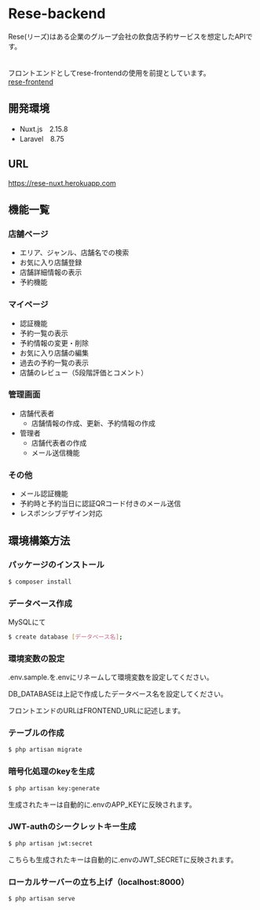 # Rese-backend
Rese(リーズ)はある企業のグループ会社の飲食店予約サービスを想定したAPIです。
<br>
<br>
<br>
フロントエンドとしてrese-frontendの使用を前提としています。
<br>
[rese-frontend](https://github.com/mayu6v0/rese-frontend.git)

## 開発環境
* Nuxt.js　2.15.8
* Laravel　8.75

## URL
<https://rese-nuxt.herokuapp.com>


## 機能一覧
### 店舗ページ
  * エリア、ジャンル、店舗名での検索
  * お気に入り店舗登録
  * 店舗詳細情報の表示
  * 予約機能

### マイページ
  * 認証機能
  * 予約一覧の表示
  * 予約情報の変更・削除
  * お気に入り店舗の編集
  * 過去の予約一覧の表示
  * 店舗のレビュー（5段階評価とコメント）

### 管理画面
  * 店舗代表者
    * 店舗情報の作成、更新、予約情報の作成
  * 管理者
    * 店舗代表者の作成
    * メール送信機能

### その他
  * メール認証機能
  * 予約時と予約当日に認証QRコード付きのメール送信
  * レスポンシブデザイン対応


## 環境構築方法


### パッケージのインストール

```bash
$ composer install
```

### データベース作成

MySQLにて
```bash
$ create database [データベース名];
```

### 環境変数の設定
.env.sample.を.envにリネームして環境変数を設定してください。

DB_DATABASEは上記で作成したデータベース名を設定してください。

フロントエンドのURLはFRONTEND_URLに記述します。


### テーブルの作成
```bash
$ php artisan migrate
```

### 暗号化処理のkeyを生成
```bash
$ php artisan key:generate
```
生成されたキーは自動的に.envのAPP_KEYに反映されます。


### JWT-authのシークレットキー生成
```bash
$ php artisan jwt:secret
```
こちらも生成されたキーは自動的に.envのJWT_SECRETに反映されます。


### ローカルサーバーの立ち上げ（localhost:8000）
```bash
$ php artisan serve
```

